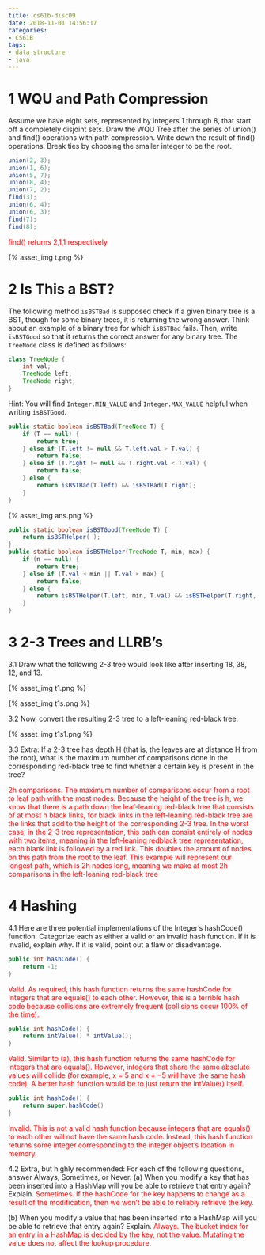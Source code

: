 ```yaml
---
title: cs61b-disc09
date: 2018-11-01 14:56:17
categories:
- CS61B
tags:
- data structure
- java
---
```


# 1 WQU and Path Compression
Assume we have eight sets, represented by integers 1 through 8, that start off a completely disjoint sets. Draw the WQU Tree after the series of union() and find()
operations with path compression. Write down the result of find() operations. Break ties by choosing the smaller integer to be the root.
<!-- more -->
```java
union(2, 3);
union(1, 6);
union(5, 7);
union(8, 4);
union(7, 2);
find(3);
union(6, 4);
union(6, 3);
find(7);
find(8);
```
<span style="color:red">find() returns 2,1,1 respectively</span>

{% asset_img t.png %}

# 2 Is This a BST?
The following method `isBSTBad` is supposed check if a given binary tree is a BST, though for some binary trees, it is returning the wrong answer. Think about an example of a binary tree for which `isBSTBad` fails. Then, write `isBSTGood` so that it returns the correct answer for any binary tree. The `TreeNode` class is defined as follows:
```java
class TreeNode {
    int val;
    TreeNode left;
    TreeNode right;
}
```
Hint: You will find `Integer.MIN_VALUE` and `Integer.MAX_VALUE` helpful when writing `isBSTGood`.
```java
public static boolean isBSTBad(TreeNode T) {
    if (T == null) {
        return true;
    } else if (T.left != null && T.left.val > T.val) {
        return false;
    } else if (T.right != null && T.right.val < T.val) {
        return false;
    } else {
        return isBSTBad(T.left) && isBSTBad(T.right);
    }
}
```

{% asset_img ans.png %}

```java
public static boolean isBSTGood(TreeNode T) {
    return isBSTHelper( );
}
public static boolean isBSTHelper(TreeNode T, min, max) {
    if (n == null) {
        return true;
    } else if (T.val < min || T.val > max) {
        return false;
    } else {
        return isBSTHelper(T.left, min, T.val) && isBSTHelper(T.right, T.val, max);
    }
}
```
# 3 2-3 Trees and LLRB’s
3.1 Draw what the following 2-3 tree would look like after inserting 18, 38, 12, and 13.

{% asset_img t1.png %}

{% asset_img t1s.png %}

3.2 Now, convert the resulting 2-3 tree to a left-leaning red-black tree.

{% asset_img t1s1.png %}

3.3 Extra: If a 2-3 tree has depth H (that is, the leaves are at distance H from the root),
what is the maximum number of comparisons done in the corresponding red-black tree to find whether a certain key is present in the tree?

<span style="color:red">2h comparisons. The maximum number of comparisons occur from a root to leaf path with the most nodes. Because the height of the tree is h, we know that there is a path down the leaf-leaning red-black tree that consists of at most h black links, for black links in the left-leaning red-black tree are the links that add to the height of the corresponding 2-3 tree. In the worst case, in the 2-3 tree representation, this path can consist entirely of nodes with two items, meaning in the left-leaning redblack tree representation, each blank link is followed by a red link. This doubles the amount of nodes on this path from the root to the leaf. This example will represent our longest path, which is 2h nodes long, meaning we make at most 2h comparisons in the left-leaning red-black tree

# 4 Hashing
4.1 Here are three potential implementations of the Integer’s hashCode() function. Categorize each as either a valid or an invalid hash function. If it is invalid, explain why. If it is valid, point out a flaw or disadvantage.
```java
public int hashCode() {
    return -1;
}
```
<span style="color:red">Valid. As required, this hash function returns the same hashCode for Integers that
are equals() to each other. However, this is a terrible hash code because collisions are extremely frequent (collisions occur 100% of the time).</span>
```java
public int hashCode() {
    return intValue() * intValue();
}
```
<span style="color:red">Valid. Similar to (a), this hash function returns the same hashCode for integers that are equals(). However, integers that share the same absolute values will collide (for example, x = 5 and x = −5 will have the same hash code). A better hash function would be to just return the intValue() itself. </span>
```java
public int hashCode() {
    return super.hashCode()
}
```
<span style="color:red">Invalid. This is not a valid hash function because integers that are equals() to each
other will not have the same hash code. Instead, this hash function returns some integer corresponding to the integer object’s location in memory.
</span>

4.2 Extra, but highly recommended: For each of the following questions, answer Always, Sometimes, or Never.
(a) When you modify a key that has been inserted into a HashMap will you be able to retrieve that entry again? Explain.
<span style="color:red">Sometimes. If the hashCode for the key happens to change as a result of the modification, then we won’t be able to reliably retrieve the key.</span>

(b) When you modify a value that has been inserted into a HashMap will you be able to retrieve that entry again? Explain.
<span style="color:red">Always. The bucket index for an entry in a HashMap is decided by the key, not the value. Mutating the value does not affect the lookup procedure.</span>

